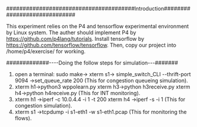 #######################################Introduction#############################

This experiment relies on the P4 and tensorflow experimental environment by Linux system. The auther should implement P4 by https://github.com/p4lang/tutorials.
Install tensorflow by https://github.com/tensorflow/tensorflow. Then, copy our project into /home/p4/exercise/ for working. 

#############----Doing the follow steps for simulation---####### 

1. open a terminal: 
 sudo make-> xterm s1-> simple_switch_CLI --thrift-port 9094 ->set_queue_rate  200 (This for congestion queueing simulation).
2. xterm h1->python3 wppolearn.py  xterm h3->python h3receive.py   xterm h4->python h4receive.py (This for INT monitoring).
3. xterm h1 ->iperf -c 10.0.4.4 -i 1 -t 200  xterm h4 ->iperf -s -i 1  (This for congestion simulation).
4. xterm s1 ->tcpdump -i s1-eth1 -w s1-eth1.pcap (This for monitoring the flows).
